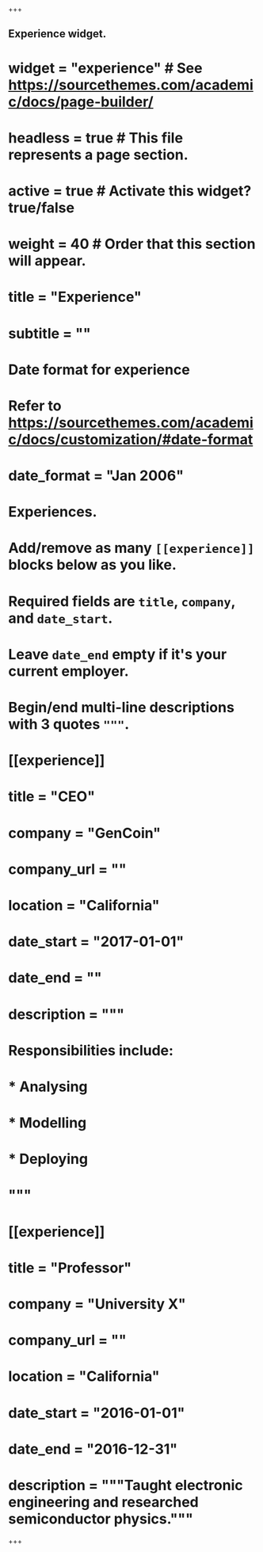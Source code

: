 +++
## Experience widget.
# widget = "experience"  # See https://sourcethemes.com/academic/docs/page-builder/
# headless = true  # This file represents a page section.
# active = true  # Activate this widget? true/false
# weight = 40  # Order that this section will appear.

# title = "Experience"
# subtitle = ""

# Date format for experience
#   Refer to https://sourcethemes.com/academic/docs/customization/#date-format
# date_format = "Jan 2006"

# Experiences.
#   Add/remove as many `[[experience]]` blocks below as you like.
#   Required fields are `title`, `company`, and `date_start`.
#   Leave `date_end` empty if it's your current employer.
#   Begin/end multi-line descriptions with 3 quotes `"""`.
# [[experience]]
  # title = "CEO"
  # company = "GenCoin"
  # company_url = ""
  # location = "California"
  # date_start = "2017-01-01"
  # date_end = ""
  # description = """
  # Responsibilities include:
  
  # * Analysing
  # * Modelling
  # * Deploying
  # """

# [[experience]]
  # title = "Professor"
  # company = "University X"
  # company_url = ""
  # location = "California"
  # date_start = "2016-01-01"
  # date_end = "2016-12-31"
  # description = """Taught electronic engineering and researched semiconductor physics."""

+++
